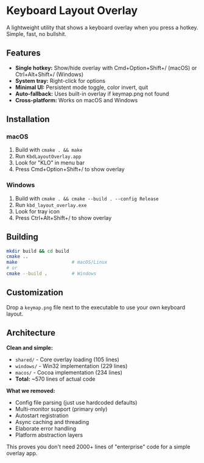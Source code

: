# Keyboard Layout Overlay

A lightweight utility that shows a keyboard overlay when you press a hotkey. Simple, fast, no bullshit.

## Features

- **Single hotkey:** Show/hide overlay with Cmd+Option+Shift+/ (macOS) or Ctrl+Alt+Shift+/ (Windows)
- **System tray:** Right-click for options
- **Minimal UI:** Persistent mode toggle, color invert, quit
- **Auto-fallback:** Uses built-in overlay if keymap.png not found
- **Cross-platform:** Works on macOS and Windows

## Installation

### macOS
1. Build with `cmake . && make`
2. Run `KbdLayoutOverlay.app`
3. Look for "KLO" in menu bar
4. Press Cmd+Option+Shift+/ to show overlay

### Windows  
1. Build with `cmake . && cmake --build . --config Release`
2. Run `kbd_layout_overlay.exe`
3. Look for tray icon
4. Press Ctrl+Alt+Shift+/ to show overlay

## Building

```bash
mkdir build && cd build
cmake ..
make                    # macOS/Linux
# or
cmake --build .         # Windows
```

## Customization

Drop a `keymap.png` file next to the executable to use your own keyboard layout.

## Architecture

**Clean and simple:**
- `shared/` - Core overlay loading (105 lines)
- `windows/` - Win32 implementation (229 lines)  
- `macos/` - Cocoa implementation (234 lines)
- **Total:** ~570 lines of actual code

**What we removed:**
- Config file parsing (just use hardcoded defaults)
- Multi-monitor support (primary only)
- Autostart registration
- Async caching and threading
- Elaborate error handling
- Platform abstraction layers

This proves you don't need 2000+ lines of "enterprise" code for a simple overlay app.
